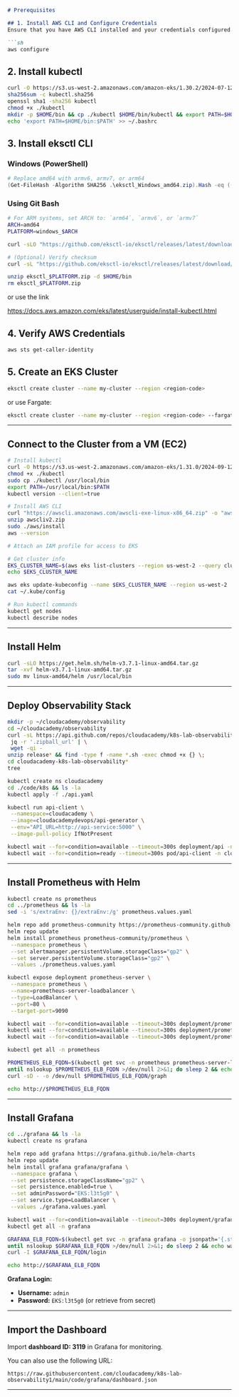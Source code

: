 
```markdown
# Prerequisites

## 1. Install AWS CLI and Configure Credentials
Ensure that you have AWS CLI installed and your credentials configured.

```sh
aws configure
```

## 2. Install kubectl
```sh
curl -O https://s3.us-west-2.amazonaws.com/amazon-eks/1.30.2/2024-07-12/bin/linux/amd64/kubectl
sha256sum -c kubectl.sha256
openssl sha1 -sha256 kubectl
chmod +x ./kubectl
mkdir -p $HOME/bin && cp ./kubectl $HOME/bin/kubectl && export PATH=$HOME/bin:$PATH
echo 'export PATH=$HOME/bin:$PATH' >> ~/.bashrc
```

## 3. Install eksctl CLI

### Windows (PowerShell)
```powershell
# Replace amd64 with armv6, armv7, or arm64
(Get-FileHash -Algorithm SHA256 .\eksctl_Windows_amd64.zip).Hash -eq ((Get-Content .\eksctl_checksums.txt) -match 'eksctl_Windows_amd64.zip' -split ' ')[0]
```

### Using Git Bash
```sh
# For ARM systems, set ARCH to: `arm64`, `armv6`, or `armv7`
ARCH=amd64
PLATFORM=windows_$ARCH

curl -sLO "https://github.com/eksctl-io/eksctl/releases/latest/download/eksctl_$PLATFORM.zip"

# (Optional) Verify checksum
curl -sL "https://github.com/eksctl-io/eksctl/releases/latest/download/eksctl_checksums.txt" | grep $PLATFORM | sha256sum --check

unzip eksctl_$PLATFORM.zip -d $HOME/bin
rm eksctl_$PLATFORM.zip
```
or use the link

https://docs.aws.amazon.com/eks/latest/userguide/install-kubectl.html

## 4. Verify AWS Credentials
```sh
aws sts get-caller-identity
```

## 5. Create an EKS Cluster
```sh
eksctl create cluster --name my-cluster --region <region-code>
```
or use Fargate:
```sh
eksctl create cluster --name my-cluster --region <region-code> --fargate
```

---

## Connect to the Cluster from a VM (EC2)
```sh
# Install kubectl
curl -O https://s3.us-west-2.amazonaws.com/amazon-eks/1.31.0/2024-09-12/bin/linux/amd64/kubectl
chmod +x ./kubectl
sudo cp ./kubectl /usr/local/bin
export PATH=/usr/local/bin:$PATH
kubectl version --client=true
```

```sh
# Install AWS CLI
curl "https://awscli.amazonaws.com/awscli-exe-linux-x86_64.zip" -o "awscliv2.zip"
unzip awscliv2.zip
sudo ./aws/install
aws --version
```

```sh
# Attach an IAM profile for access to EKS

# Get cluster info
EKS_CLUSTER_NAME=$(aws eks list-clusters --region us-west-2 --query clusters[0] --output text)
echo $EKS_CLUSTER_NAME

aws eks update-kubeconfig --name $EKS_CLUSTER_NAME --region us-west-2
cat ~/.kube/config
```

```sh
# Run kubectl commands
kubectl get nodes 
kubectl describe nodes
```

---

## Install Helm
```sh
curl -sLO https://get.helm.sh/helm-v3.7.1-linux-amd64.tar.gz
tar -xvf helm-v3.7.1-linux-amd64.tar.gz
sudo mv linux-amd64/helm /usr/local/bin
```

---

## Deploy Observability Stack
```sh
mkdir -p ~/cloudacademy/observability
cd ~/cloudacademy/observability
curl -sL https://api.github.com/repos/cloudacademy/k8s-lab-observability1/releases/latest | \
 jq -r '.zipball_url' | \
 wget -qi -
unzip release* && find -type f -name *.sh -exec chmod +x {} \;
cd cloudacademy-k8s-lab-observability*
tree
```

```sh
kubectl create ns cloudacademy
cd ./code/k8s && ls -la
kubectl apply -f ./api.yaml
```

```sh
kubectl run api-client \
 --namespace=cloudacademy \
 --image=cloudacademydevops/api-generator \
 --env="API_URL=http://api-service:5000" \
 --image-pull-policy IfNotPresent
```

```sh
kubectl wait --for=condition=available --timeout=300s deployment/api -n cloudacademy
kubectl wait --for=condition=ready --timeout=300s pod/api-client -n cloudacademy
```

---

## Install Prometheus with Helm
```sh
kubectl create ns prometheus
cd ../prometheus && ls -la
sed -i 's/extraEnv: {}/extraEnv:/g' prometheus.values.yaml
```

```sh
helm repo add prometheus-community https://prometheus-community.github.io/helm-charts
helm repo update
helm install prometheus prometheus-community/prometheus \
 --namespace prometheus \
 --set alertmanager.persistentVolume.storageClass="gp2" \
 --set server.persistentVolume.storageClass="gp2" \
 --values ./prometheus.values.yaml
```

```sh
kubectl expose deployment prometheus-server \
 --namespace prometheus \
 --name=prometheus-server-loadbalancer \
 --type=LoadBalancer \
 --port=80 \
 --target-port=9090
```

```sh
kubectl wait --for=condition=available --timeout=300s deployment/prometheus-kube-state-metrics -n prometheus
kubectl wait --for=condition=available --timeout=300s deployment/prometheus-prometheus-pushgateway -n prometheus
kubectl wait --for=condition=available --timeout=300s deployment/prometheus-server -n prometheus
```

```sh
kubectl get all -n prometheus
```

```sh
PROMETHEUS_ELB_FQDN=$(kubectl get svc -n prometheus prometheus-server-loadbalancer -o jsonpath='{.status.loadBalancer.ingress[0].hostname}')
until nslookup $PROMETHEUS_ELB_FQDN >/dev/null 2>&1; do sleep 2 && echo waiting for DNS to propagate...; done
curl -sD - -o /dev/null $PROMETHEUS_ELB_FQDN/graph
```

```sh
echo http://$PROMETHEUS_ELB_FQDN
```
---

## Install Grafana
```sh
cd ../grafana && ls -la
kubectl create ns grafana
```

```sh
helm repo add grafana https://grafana.github.io/helm-charts
helm repo update
helm install grafana grafana/grafana \
 --namespace grafana \
 --set persistence.storageClassName="gp2" \
 --set persistence.enabled=true \
 --set adminPassword="EKS:l3t5g0" \
 --set service.type=LoadBalancer \
 --values ./grafana.values.yaml
```

```sh
kubectl wait --for=condition=available --timeout=300s deployment/grafana -n grafana 
kubectl get all -n grafana
```

```sh
GRAFANA_ELB_FQDN=$(kubectl get svc -n grafana grafana -o jsonpath='{.status.loadBalancer.ingress[0].hostname}')
until nslookup $GRAFANA_ELB_FQDN >/dev/null 2>&1; do sleep 2 && echo waiting for DNS to propagate...; done
curl -I $GRAFANA_ELB_FQDN/login
```

```sh
echo http://$GRAFANA_ELB_FQDN
```

**Grafana Login:**
- **Username:** `admin`
- **Password:** `EKS:l3t5g0` (or retrieve from secret)

---

## Import the Dashboard
Import **dashboard ID: 3119** in Grafana for monitoring.

You can also use the following URL:
```
https://raw.githubusercontent.com/cloudacademy/k8s-lab-observability1/main/code/grafana/dashboard.json
```

---

